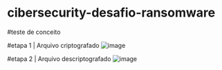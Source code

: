 # cibersecurity-desafio-ransomware

#teste de conceito 

#etapa 1 | Arquivo criptografado
![image](https://github.com/gncreal/cibersecurity-desafio-ransomware/assets/63343578/285515b7-3b56-4cc1-a41a-96a8d19aca5f)

#etapa 2 | Arquivo descriptografado
![image](https://github.com/gncreal/cibersecurity-desafio-ransomware/assets/63343578/774f291d-e98f-4fca-9cde-2e2d228171ca)

